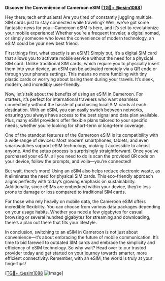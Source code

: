 **Discover the Convenience of Cameroon eSIM [[TG💪+ @esim1088](https://t.me/s/esim1088)]**

Hey there, tech enthusiasts! Are you tired of constantly juggling multiple SIM cards just to stay connected while traveling? Well, we’ve got some fantastic news for you—Cameroon eSIM is here, and it’s set to revolutionize your mobile experience! Whether you’re a frequent traveler, a digital nomad, or simply someone who loves the convenience of modern technology, an eSIM could be your new best friend.

First things first, what exactly is an eSIM? Simply put, it’s a digital SIM card that allows you to activate mobile service without the need for a physical SIM card. Unlike traditional SIM cards, which require you to physically insert them into your device, an eSIM can be activated remotely via a QR code or through your phone’s settings. This means no more fumbling with tiny plastic cards or worrying about losing them during your travels. It’s sleek, modern, and incredibly user-friendly.

Now, let’s talk about the benefits of using an eSIM in Cameroon. For starters, it’s perfect for international travelers who want seamless connectivity without the hassle of purchasing local SIM cards at each destination. With an eSIM, you can easily switch between networks, ensuring you always have access to the best signal and data plan available. Plus, many eSIM providers offer flexible plans tailored to your specific needs, whether you’re looking for short-term or long-term coverage.

One of the standout features of the Cameroon eSIM is its compatibility with a wide range of devices. Most modern smartphones, tablets, and even smartwatches support eSIM technology, making it accessible to almost anyone. And the setup process is surprisingly straightforward. Once you’ve purchased your eSIM, all you need to do is scan the provided QR code on your device, follow the prompts, and voila—you’re connected!

But wait, there’s more! Using an eSIM also helps reduce electronic waste, as it eliminates the need for physical SIM cards. This eco-friendly approach aligns perfectly with today’s growing emphasis on sustainability. Additionally, since eSIMs are embedded within your device, they’re less prone to damage or loss compared to traditional SIM cards.

For those who rely heavily on mobile data, the Cameroon eSIM offers incredible flexibility. You can choose from various data packages depending on your usage habits. Whether you need a few gigabytes for casual browsing or several hundred gigabytes for streaming and downloading, there’s a plan out there that fits your lifestyle.

In conclusion, switching to an eSIM in Cameroon is not just about convenience—it’s about embracing the future of mobile communication. It’s time to bid farewell to outdated SIM cards and embrace the simplicity and efficiency of eSIM technology. So why wait? Head over to our trusted provider today and get started on your journey towards smarter, more efficient connectivity. Remember, with an eSIM, the world is truly at your fingertips!

[[TG💪+ @esim1088](https://t.me/s/esim1088) ![Image](https://i.postimg.cc/Y0z9fWf4/image.png)]